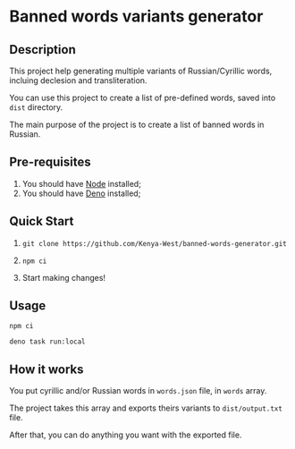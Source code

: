 # Banned words variants generator

## Description

This project help generating multiple variants of Russian/Cyrillic words, incluing declesion and transliteration.

You can use this project to create a list of pre-defined words, saved into `dist` directory.

The main purpose of the project is to create a list of banned words in Russian.

## Pre-requisites

1. You should have [Node](https://nodejs.org) installed;
2. You should have [Deno](https://deno.land/manual/getting_started/installation) installed;

## Quick Start

1. `git clone https://github.com/Kenya-West/banned-words-generator.git`

2. `npm ci`

3. Start making changes!

## Usage

`npm ci`

`deno task run:local`

## How it works

You put cyrillic and/or Russian words in `words.json` file, in `words` array.

The project takes this array and exports theirs variants to `dist/output.txt` file.

After that, you can do anything you want with the exported file. 